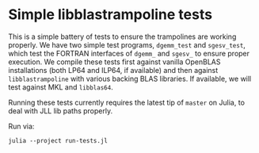 # Simple libblastrampoline tests

This is a simple battery of tests to ensure the trampolines are working properly.
We have two simple test programs, `dgemm_test` and `sgesv_test`, which test the FORTRAN interfaces of `dgemm_` and `sgesv_` to ensure proper execution.
We compile these tests first against vanilla OpenBLAS installations (both LP64 and ILP64, if available) and then against `libblastrampoline` with various backing BLAS libraries.
If available, we will test against MKL and `libblas64`.

Running these tests currently requires the latest tip of `master` on Julia, to deal with JLL lib paths properly.

Run via:
```
julia --project run-tests.jl
```